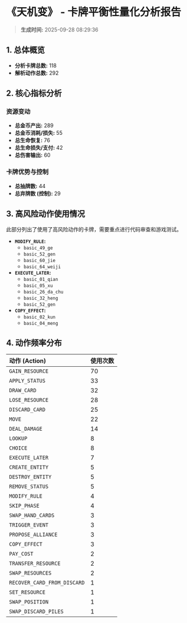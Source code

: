 # 《天机变》 - 卡牌平衡性量化分析报告

> **生成时间:** 2025-09-28 08:29:36

## 1. 总体概览

- **分析卡牌总数:** 118
- **解析动作总数:** 292

## 2. 核心指标分析

### 资源变动
- **总金币产出:** 289
- **总金币消耗/损失:** 55
- **总生命恢复:** 76
- **总生命损失/支付:** 42
- **总伤害输出:** 60

### 卡牌优势与控制
- **总抽牌数:** 44
- **总弃牌数 (控制):** 29

## 3. 高风险动作使用情况

此部分列出了使用了高风险动作的卡牌，需要重点进行代码审查和游戏测试。

- **`MODIFY_RULE`:**
  - `basic_49_ge`
  - `basic_52_gen`
  - `basic_60_jie`
  - `basic_64_weiji`
- **`EXECUTE_LATER`:**
  - `basic_01_qian`
  - `basic_05_xu`
  - `basic_26_da_chu`
  - `basic_32_heng`
  - `basic_52_gen`
- **`COPY_EFFECT`:**
  - `basic_02_kun`
  - `basic_04_meng`

## 4. 动作频率分布

| 动作 (Action) | 使用次数 |
| :--- | :--- |
| `GAIN_RESOURCE` | 70 |
| `APPLY_STATUS` | 33 |
| `DRAW_CARD` | 32 |
| `LOSE_RESOURCE` | 28 |
| `DISCARD_CARD` | 25 |
| `MOVE` | 22 |
| `DEAL_DAMAGE` | 14 |
| `LOOKUP` | 8 |
| `CHOICE` | 8 |
| `EXECUTE_LATER` | 7 |
| `CREATE_ENTITY` | 5 |
| `DESTROY_ENTITY` | 5 |
| `REMOVE_STATUS` | 5 |
| `MODIFY_RULE` | 4 |
| `SKIP_PHASE` | 4 |
| `SWAP_HAND_CARDS` | 3 |
| `TRIGGER_EVENT` | 3 |
| `PROPOSE_ALLIANCE` | 3 |
| `COPY_EFFECT` | 3 |
| `PAY_COST` | 2 |
| `TRANSFER_RESOURCE` | 2 |
| `SWAP_RESOURCES` | 2 |
| `RECOVER_CARD_FROM_DISCARD` | 1 |
| `SET_RESOURCE` | 1 |
| `SWAP_POSITION` | 1 |
| `SWAP_DISCARD_PILES` | 1 |